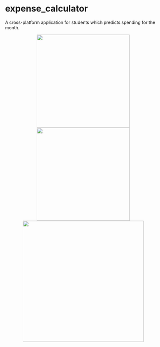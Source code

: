 # expense_calculator

A cross-platform application for students which predicts spending for the month.

<p align="center">
  <img src = "https://drive.google.com/uc?export=view&id=1yp7Mq35Dx7-gnWQFdNZ9GQPMxPVUb-TP" width=300>
  <img src = "https://drive.google.com/uc?export=view&id=1o3Ao2tZXk4ui4_fxPM-2v6GOQGx_WG8L" width=300>
   <img src = "https://drive.google.com/uc?export=view&id=1xpd2Py2sznFmY5Gi-BFid2EPTyLmSHJj" width=390>
</p>
